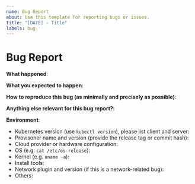 ```yaml
---
name: Bug Report
about: Use this template for reporting bugs or issues.
title: "[DATE] - Title"
labels: bug
---
```

# Bug Report

<!-- Please use this template while reporting a bug and provide as much info as possible. Not doing so may result in your bug not being addressed in a timely manner. Thanks!

If the matter is security related, please disclose it privately via https://kubernetes.io/security/
-->

**What happened**:

**What you expected to happen**:

**How to reproduce this bug (as minimally and precisely as possible)**:

**Anything else relevant for this bug report?**:

**Environment**:

- Kubernetes version (use `kubectl version`), please list client and server:
- Provisoner name and version (provide the release tag or commit hash):
- Cloud provider or hardware configuration:
- OS (e.g: `cat /etc/os-release`):
- Kernel (e.g. `uname -a`):
- Install tools:
- Network plugin and version (if this is a network-related bug):
- Others:
